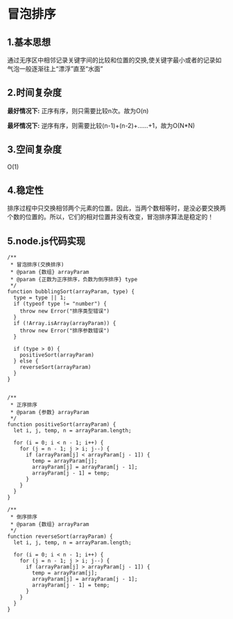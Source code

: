 # 冒泡排序
## 1.基本思想
通过无序区中相邻记录关键字间的比较和位置的交换,使关键字最小或者的记录如气泡一般逐渐往上“漂浮”直至“水面”
## 2.时间复杂度
**最好情况下:** 正序有序，则只需要比较n次。故为O(n)

**最坏情况下:** 逆序有序，则需要比较(n-1)+(n-2)+……+1，故为O(N*N)
## 3.空间复杂度
O(1)
## 4.稳定性
排序过程中只交换相邻两个元素的位置。因此，当两个数相等时，是没必要交换两个数的位置的。所以，它们的相对位置并没有改变，冒泡排序算法是稳定的！
## 5.node.js代码实现
	/**
	 * 冒泡排序(交换排序)
	 * @param {数组} arrayParam 
	 * @param {正数为正序排序，负数为倒序排序} type 
	 */
	function bubblingSort(arrayParam, type) {
	  type = type || 1;
	  if (typeof type != "number") {
	    throw new Error("排序类型错误")
	  }
	  if (!Array.isArray(arrayParam)) {
	    throw new Error("排序参数错误")
	  }
	
	  if (type > 0) {
	    positiveSort(arrayParam)
	  } else {
	    reverseSort(arrayParam)
	  }
	}
	
	
	/**
	 * 正序排序
	 * @param {参数} arrayParam 
	 */
	function positiveSort(arrayParam) {
	  let i, j, temp, n = arrayParam.length;
	
	  for (i = 0; i < n - 1; i++) {
	    for (j = n - 1; j > i; j--) {
	      if (arrayParam[j] < arrayParam[j - 1]) {
	        temp = arrayParam[j];
	        arrayParam[j] = arrayParam[j - 1];
	        arrayParam[j - 1] = temp;
	      }
	    }
	  }
	}
	
	/**
	 * 倒序排序
	 * @param {数组} arrayParam 
	 */
	function reverseSort(arrayParam) {
	  let i, j, temp, n = arrayParam.length;
	
	  for (i = 0; i < n - 1; i++) {
	    for (j = n - 1; j > i; j--) {
	      if (arrayParam[j] > arrayParam[j - 1]) {
	        temp = arrayParam[j];
	        arrayParam[j] = arrayParam[j - 1];
	        arrayParam[j - 1] = temp;
	      }
	    }
	  }
	}
